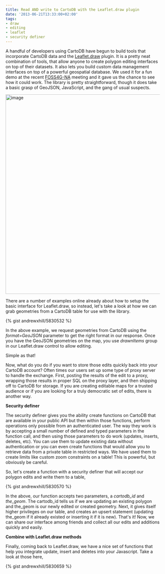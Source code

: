 ```yaml
---
title: Read AND write to CartoDB with the Leaflet.draw plugin
date: '2013-06-21T13:33:00+02:00'
tags:
- draw
- editing
- leaflet
- security definer
---
```


A handful of developers using CartoDB have begun to build tools that incorporate CartoDB data and the <a href="https://github.com/Leaflet/Leaflet.draw">Leaflet.draw</a> plugin. It is a pretty neat combination of tools, that allow anyone to create polygon editing interfaces on top of their datasets. It also lets you build custom data management interfaces on top of a powerful geospatial database. We used it for a fun demo at the recent <a href="http://foss4g-na.org/">FOSS4G-NA</a> meeting and it gave us the chance to see how it could work. The library is pretty straightforward, though it does take a basic grasp of GeoJSON, JavaScript, and the gang of usual suspects. 

<a href="http://cartodb.s3.amazonaws.com/tumblr/posts/leaflet_editor_cartodb/index.html"><img alt="image" src="http://i.imgur.com/chfEGVW.png" width="650px"/></a>

There are a number of examples online already about how to setup the basic interface for Leaflet.draw, so instead, let's take a look at how we can grab geometries from a CartoDB table for use with the library.

{% gist andrewxhill/5830532 %}

In the above example, we request geometries from CartoDB using the _format=GeoJSON_ parameter to get the right format in our response. Once you have the GeoJSON geometries on the map, you use _drawnItems_ group in our Leaflet.draw control to allow editing.

Simple as that!

Now, what do you do if you want to store those edits quickly back into your CartoDB account? Often times our users set up some type of proxy server to handle the exchange. First, posting the results of the edit to a proxy, wrapping those results in proper SQL on the proxy layer, and then shipping off to CartoDB for storage. If you are creating editable maps for a trusted audience or if you are looking for a truly democratic set of edits, there is another way.

**Security definer**

The security definer gives you the ability create functions on CartoDB that are available in your public API but then within those functions, perform operations only possible from an authenticated user. The way they work is by accepting a small number of defined and typed parameters in the function call, and then using those parameters to do work (updates, inserts, deletes, etc). You can use them to update existing data without authentication or you can even create functions that would allow you to retrieve data from a private table in restricted ways. We have used them to create limits like custom zoom constraints on a table! This is powerful, but obviously be careful. 

So, let's create a function with a security definer that will accept our polygon edits and write them to a table,

{% gist andrewxhill/5830570 %}

In the above, our function accepts two parameters, a _cartodb_id_ and _the_geom_. The cartodb_id tells us if we are updating an existing polygon and the_geom is our newly edited or created geometry. Next, it gives itself higher privileges on our table, and creates an upsert statement (updating the_geom if it already existed or inserting it if it is new). That's it! Now, we can share our interface among friends and collect all our edits and additions quickly and easily.

**Combine with Leaflet.draw methods**

Finally, coming back to Leaflet.draw, we have a nice set of functions that help you integrate update, insert and deletes into your Javascript. Take a look at those here,

{% gist andrewxhill/5830659 %}
